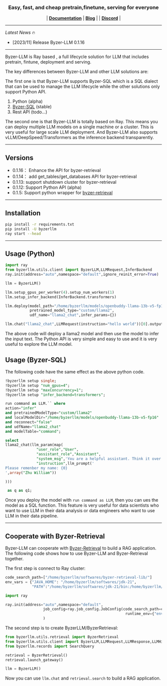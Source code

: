 <p align="center">
  <picture>
    <source media="(prefers-color-scheme: dark)" srcset="https://github.com/allwefantasy/byzer-llm/blob/master/docs/source/assets/logos/logo.jpg">
  </picture>
</p>

<h3 align="center">
Easy, fast, and cheap pretrain,finetune, serving for everyone
</h3>

<p align="center">
| <a href="#"><b>Documentation</b></a> | <a href="#"><b>Blog</b></a> | | <a href="#"><b>Discord</b></a> |

</p>

---

*Latest News* 🔥

- [2023/11] Release Byzer-LLM 0.1.16

---

Byzer-LLM is Ray based , a full lifecycle solution for LLM that includes pretrain, fintune, deployment and serving.

The key differences between Byzer-LLM and other LLM solutions  are:

The first one is that Byzer-LLM supports Byzer-SQL which is a SQL dialect that can be used to manage the LLM lifecycle while the other solutions only support Python API.

1. Python (alpha)
2. [Byzer-SQL](https://github.com/byzer-org/byzer-lang) (stable)
3. Rest API (todo...)

The second one is that Byzer-LLM is totally based on Ray. This means you can deploy multiple LLM models on a single machine or a cluster. This is very useful for large scale LLM deployment. And Byzer-LLM also supports vLLM/DeepSpeed/Transformers as the inference backend transparently.

---

## Versions
- 0.1.16： Enhance the API for byzer-retrieval
- 0.1.14： add get_tables/get_databases API for byzer-retrieval
- 0.1.13: support shutdown cluster for byzer-retrieval
- 0.1.12: Support Python API (alpha)
- 0.1.5: Support python wrapper for [byzer-retrieval](https://github.com/allwefantasy/byzer-retrieval)

---

## Installation

```bash
pip install -r requirements.txt
pip install -U byzerllm
ray start --head
```

---

## Usage (Python)

```python
import ray
from byzerllm.utils.client import ByzerLLM,LLMRequest,InferBackend
ray.init(address="auto",namespace="default",ignore_reinit_error=True)

llm = ByzerLLM()

llm.setup_gpus_per_worker(4).setup_num_workers(1)
llm.setup_infer_backend(InferBackend.transformers)

llm.deploy(model_path="/home/byzerllm/models/openbuddy-llama-13b-v5-fp16",
           pretrained_model_type="custom/llama2",
           udf_name="llama2_chat",infer_params={})

llm.chat("llama2_chat",LLMRequest(instruction="hello world"))[0].output
```

The above code will deploy a llama2 model and then use the model to infer the input text. The Python API is very simple and easy to use and it is very useful to explore the LLM model.

## Usage (Byzer-SQL)

The following code have the same effect as the above python code.

```sql
!byzerllm setup single;
!byzerllm setup "num_gpus=4";
!byzerllm setup "maxConcurrency=1";
!byzerllm setup "infer_backend=transformers";

run command as LLM.`` where 
action="infer"
and pretrainedModelType="custom/llama2"
and localModelDir="/home/byzerllm/models/openbuddy-llama-13b-v5-fp16"
and reconnect="false"
and udfName="llama2_chat"
and modelTable="command";

select 
llama2_chat(llm_param(map(
              "user_role","User",
              "assistant_role","Assistant",
              "system_msg",'You are a helpful assistant. Think it over and answer the user question correctly.',
              "instruction",llm_prompt('
Please remenber my name: {0}              
',array("Zhu William"))

)))

 as q as q1;

```

Once you deploy the model with `run command as LLM`, then you can ues the model as a SQL function. This feature is very useful for data scientists who want to use LLM in their data analysis or data engineers who want to use LLM in their data pipeline.

---

## Cooperate with Byzer-Retrieval

Byzer-LLM can cooperate with [Byzer-Retrieval](https://github.com/allwefantasy/byzer-retrieval) to build a RAG application. The following code shows how to use Byzer-LLM and Byzer-Retrieval together.

The first step is connect to Ray cluster:

```python
code_search_path=["/home/byzerllm/softwares/byzer-retrieval-lib/"]
env_vars = {"JAVA_HOME": "/home/byzerllm/softwares/jdk-21",
            "PATH":"/home/byzerllm/softwares/jdk-21/bin:/home/byzerllm/.rvm/gems/ruby-3.2.2/bin:/home/byzerllm/.rvm/gems/ruby-3.2.2@global/bin:/home/byzerllm/.rvm/rubies/ruby-3.2.2/bin:/home/byzerllm/.rbenv/shims:/home/byzerllm/.rbenv/bin:/home/byzerllm/softwares/byzer-lang-all-in-one-linux-amd64-3.3.0-2.3.7/jdk8/bin:/usr/local/cuda/bin:/usr/local/cuda/bin:/home/byzerllm/.rbenv/shims:/home/byzerllm/.rbenv/bin:/home/byzerllm/miniconda3/envs/byzerllm-dev/bin:/home/byzerllm/miniconda3/condabin:/home/byzerllm/.local/bin:/home/byzerllm/bin:/usr/local/cuda/bin:/usr/local/bin:/usr/bin:/usr/local/sbin:/usr/sbin:/home/byzerllm/.rvm/bin:/home/byzerllm/.rvm/bin"}

import ray

ray.init(address="auto",namespace="default",
                 job_config=ray.job_config.JobConfig(code_search_path=code_search_path,
                                                      runtime_env={"env_vars": env_vars})
                 )            
```

The second step is to create ByzerLLM/ByzerRetrieval:

```python
from byzerllm.utils.retrieval import ByzerRetrieval
from byzerllm.utils.client import ByzerLLM,LLMRequest,LLMResponse,LLMHistoryItem,LLMRequestExtra
from byzerllm.records import SearchQuery

retrieval = ByzerRetrieval()
retrieval.launch_gateway()

llm = ByzerLLM()
```


Now you can use `llm.chat` and `retrieval.search` to build a RAG application.





